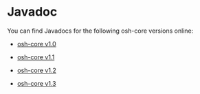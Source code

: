 Javadoc
===

You can find Javadocs for the following osh-core versions online:

  * [osh-core v1.0](/apidocs/v1.0/index.html)

  * [osh-core v1.1](/apidocs/v1.1.0/index.html)

  * [osh-core v1.2](/apidocs/v1.2.0/index.html)

  * [osh-core v1.3](/apidocs/v1.3.2/index.html)




